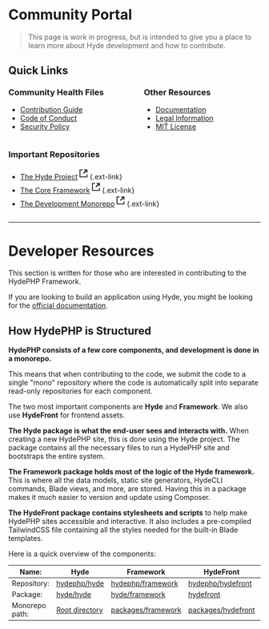 # Community Portal

> This page is work in progress, but is intended to give you a place to
> learn more about Hyde development and how to contribute.

## Quick Links

<div style="display: flex; flex-wrap: wrap; margin: 0 -40px; margin-top: -20px;">

<div style="margin: 0 40px;">

### Community Health Files

- [Contribution Guide](contributing)
- [Code of Conduct](code-of-conduct)
- [Security Policy](security)

</div>

<div style="margin: 0 40px;">

### Other Resources

- [Documentation](docs)
- [Legal Information](legal)
- [MIT License](license)
  
</div>


<div style="margin: 0 40px;">

### Important Repositories

- [The Hyde Project](https://github.com/hydephp/hyde)![External link](../_media/external.svg "External link"){.ext-link}
- [The Core Framework](https://github.com/hydephp/framework)![External link](../_media/external.svg "External link"){.ext-link}
- [The Development Monorepo](https://github.com/hydephp/develop)![External link](../_media/external.svg "External link"){.ext-link}

</div>

</div>

---

# Developer Resources
This section is written for those who are interested in contributing to the HydePHP Framework.

If you are looking to build an application using Hyde, you might be looking for the [official documentation](docs).

## How HydePHP is Structured


**HydePHP consists of a few core components, and development is done in a monorepo.**

This means that when contributing to the code, we submit the code to a single "mono" repository where the code is automatically split into separate read-only repositories for each component.

The two most important components are **Hyde** and **Framework**. We also use **HydeFront** for frontend assets.

**The Hyde package is what the end-user sees and interacts with.** When creating a new HydePHP site, this is done using the Hyde project. The package contains all the necessary files to run a HydePHP site and bootstraps the entire system.

**The Framework package holds most of the logic of the Hyde framework.** This is where all the data models, static site generators, HydeCLI commands, Blade views, and more, are stored. Having this in a package makes it much easier to version and update using Composer.

**The HydeFront package contains stylesheets and scripts** to help make HydePHP sites accessible and interactive. It also includes a pre-compiled TailwindCSS file containing all the styles needed for the built-in Blade templates.

<!-- Became very long, saving for a blog post. It's a separate package for a few reasons. Partly to separate presentation and logic, and also to allow hosting of the styles on a CDN. We take advantage of this as we control the HydeFront version in the Framework package, so we can be sure that Blade templates always use the correct version. This also means that we can issue bug-fixing patches to live sites without needing users to recompile their sites.

This great power also requires great responsibility. Even though HydePHP itself is in the beta stage and is in the 0.x semantic versioning range and has no compatibility guarantees, HydeFront is strictly versioned and is in the 1.x semantic versioning range.

This means that developers must never introduce breaking changes in minor or patch releases. Since the package is in the NPM registry, releases are only ever rolled out manually by the maintainer to ensure that no vulnerable or malicious code is introduced as automatic patch updates could be a security issue. -->


Here is a quick overview of the components:

| Name:                             | Hyde                                                  | Framework                                                                               | HydeFront                                                                               |  |
|-----------------------------------|-------------------------------------------------------|-----------------------------------------------------------------------------------------|-----------------------------------------------------------------------------------------|--|
| Repository:                       | [hydephp/hyde](https://github.com/hydephp/hyde)       | [hydephp/framework](https://github.com/hydephp/framework)                               | [hydephp/hydefront](https://github.com/hydephp/hydefront)                               |  |
| Package:                          | [hyde/hyde](https://packagist.org/packages/hyde/hyde) | [hyde/framework](https://packagist.org/packages/hyde/framework)                         | [hydefront](https://www.npmjs.com/package/hydefront)                                    |  |
| Monorepo path:                    | [Root directory](https://github.com/hydephp/develop/) | [packages/framework](https://github.com/hydephp/develop/tree/master/packages/framework) | [packages/hydefront](https://github.com/hydephp/develop/tree/master/packages/hydefront) |  |
